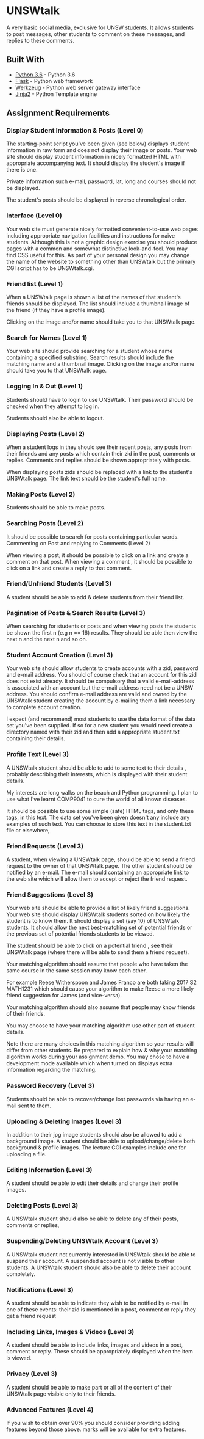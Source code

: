 

# UNSWtalk
A very basic social media, exclusive for UNSW students. It allows students to post
messages, other students to comment on these messages, and replies to these comments.

## Built With
* [Python 3.6](www.python.org) - Python 3.6
* [Flask](www.flask.pocoo.org) - Python web framework
* [Werkzeug](www.werkzeug.pocoo.org) - Python web server gateway interface
* [Jinja2](www.jinja.pocoo.org) - Python Template engine


## Assignment Requirements

### Display Student Information & Posts (Level 0)

The starting-point script you've been given (see below) displays student information in raw form and does not display their image or posts.
Your web site should display student information in nicely formatted HTML with appropriate accompanying text. It should display the student's image if there is one.

Private information such e-mail, password, lat, long and courses should not be displayed.

The student's posts should be displayed in reverse chronological order.

### Interface (Level 0)

Your web site must generate nicely formatted convenient-to-use web pages including appropriate navigation facilities and instructions for naive students. Although this is not a graphic design exercise you should produce pages with a common and somewhat distinctive look-and-feel. You may find CSS useful for this.
As part of your personal design you may change the name of the website to something other than UNSWtalk but the primary CGI script has to be UNSWtalk.cgi.

### Friend list (Level 1)

When a UNSWtalk page is shown a list of the names of that student's friends should be displayed.
The list should include a thumbnail image of the friend (if they have a profile image).

Clicking on the image and/or name should take you to that UNSWtalk page.

### Search for Names (Level 1)

Your web site should provide searching for a student whose name containing a specified substring. Search results should include the matching name and a thumbnail image. Clicking on the image and/or name should take you to that UNSWtalk page.

### Logging In & Out (Level 1)

Students should have to login to use UNSWtalk.
Their password should be checked when they attempt to log in.

Students should also be able to logout.

### Displaying Posts (Level 2)

When a student logs in they should see their recent posts, any posts from their friends and any posts which contain their zid in the post, comments or replies.
Comments and replies should be shown appropriately with posts.

When displaying posts zids should be replaced with a link to the student's UNSWtalk page. The link text should be the student's full name.

### Making Posts (Level 2)

Students should be able to make posts.

### Searching Posts (Level 2)

It should be possible to search for posts containing particular words.
Commenting on Post and replying to Comments (Level 2)

When viewing a post, it should be possible to click on a link and create a comment on that post. When viewing a comment , it should be possible to click on a link and create a reply to that comment.

### Friend/Unfriend Students (Level 3)

A student should be able to add & delete students from their friend list.

### Pagination of Posts & Search Results (Level 3)

When searching for students or posts and when viewing posts the students be shown the first n (e.g n == 16) results. They should be able then view the next n and the next n and so on.

### Student Account Creation (Level 3)

Your web site should allow students to create accounts with a zid, password and e-mail address. You should of course check that an account for this zid does not exist already. It should be compulsory that a valid e-mail-address is associated with an account but the e-mail address need not be a UNSW address.
You should confirm e-mail address are valid and owned by the UNSWtalk student creating the account by e-mailing them a link necessary to complete account creation.

I expect (and recommend) most students to use the data format of the data set you've been supplied. If so for a new student you would need create a directory named with their zid and then add a appropriate student.txt containing their details.

### Profile Text (Level 3)

A UNSWtalk student should be able to add to some text to their details , probably describing their interests, which is displayed with their student details.

My interests are long walks on the beach and Python programming.
I plan to use what I've learnt COMP9041 to cure the world of all known diseases.

It should be possible to use some simple (safe) HTML tags, and only these tags, in this text. The data set you've been given doesn't any include any examples of such text.
You can choose to store this text in the student.txt file or elsewhere,

### Friend Requests (Level 3)

A student, when viewing a UNSWtalk page, should be able to send a friend request to the owner of that UNSWtalk page. The other student should be notified by an e-mail. The e-mail should containing an appropriate link to the web site which will allow them to accept or reject the friend request.

### Friend Suggestions (Level 3)

Your web site should be able to provide a list of likely friend suggestions.
Your web site should display UNSWtalk students sorted on how likely the student is to know them. It should display a set (say 10) of UNSWtalk students. It should allow the next best-matching set of potential friends or the previous set of potential friends students to be viewed.

The student should be able to click on a potential friend , see their UNSWtalk page (where there will be able to send them a friend request).

Your matching algorithm should assume that people who have taken the same course in the same session may know each other.

For example Reese Witherspoon and James Franco are both taking 2017 S2 MATH1231 which should cause your algorithm to make Reese a more likely friend suggestion for James (and vice-versa).

Your matching algorithm should also assume that people may know friends of their friends.

You may choose to have your matching algorithm use other part of student details.

Note there are many choices in this matching algorithm so your results will differ from other students. Be prepared to explain how & why your matching algorithm works during your assignment demo. You may chose to have a development mode available which when turned on displays extra information regarding the matching.

### Password Recovery (Level 3)

Students should be able to recover/change lost passwords via having an e-mail sent to them.

### Uploading & Deleting Images (Level 3)

In addition to their jpg image students should also be allowed to add a background image. A student should be able to upload/change/delete both background & profile images. The lecture CGI examples include one for uploading a file.

### Editing Information (Level 3)

A student should be able to edit their details and change their profile images.

### Deleting Posts (Level 3)

A UNSWtalk student should also be able to delete any of their posts, comments or replies,

### Suspending/Deleting UNSWtalk Account (Level 3)

A UNSWtalk student not currently interested in UNSWtalk should be able to suspend their account. A suspended account is not visible to other students.
A UNSWtalk student should also be able to delete their account completely.

### Notifications (Level 3)

A student should be able to indicate they wish to be notified by e-mail in one of these events:
their zid is mentioned in a post, comment or reply
they get a friend request

### Including Links, Images & Videos (Level 3)

A student should be able to include links, images and videos in a post, comment or reply. These should be appropriately displayed when the item is viewed.

### Privacy (Level 3)

A student should be able to make part or all of the content of their UNSWtalk page visible only to their friends.

### Advanced Features (Level 4)

If you wish to obtain over 90% you should consider providing adding features beyond those above. marks will be available for extra features.

